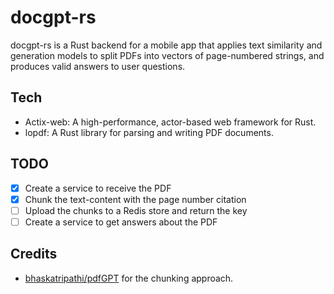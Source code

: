 # docgpt-rs
docgpt-rs is a Rust backend for a mobile app that applies text similarity and generation models to split PDFs into vectors of page-numbered strings, and produces valid answers to user questions.

## Tech

- Actix-web: A high-performance, actor-based web framework for Rust.
- lopdf: A Rust library for parsing and writing PDF documents.

## TODO
- [x] Create a service to receive the PDF
- [x] Chunk the text-content with the page number citation 
- [ ] Upload the chunks to a Redis store and return the key
- [ ] Create a service to get answers about the PDF

## Credits
* [bhaskatripathi/pdfGPT](https://github.com/bhaskatripathi/pdfGPT) for the chunking approach.
